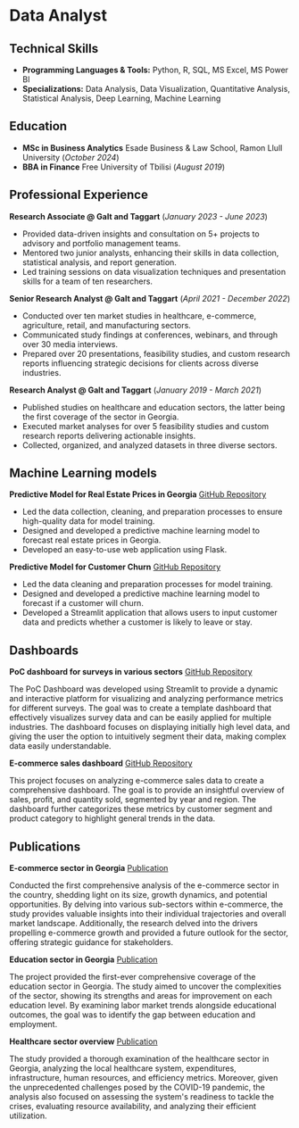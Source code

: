 # Data Analyst

## Technical Skills
- **Programming Languages & Tools:** Python, R, SQL, MS Excel, MS Power BI
- **Specializations:** Data Analysis, Data Visualization, Quantitative Analysis, Statistical Analysis, Deep Learning, Machine Learning

## Education
- **MSc in Business Analytics** Esade Business & Law School, Ramon Llull University (_October 2024_)
- **BBA in Finance** Free University of Tbilisi (_August 2019_)

## Professional Experience
**Research Associate @ Galt and Taggart** (_January 2023 - June 2023_)
- Provided data-driven insights and consultation on 5+ projects to advisory and portfolio management teams.
- Mentored two junior analysts, enhancing their skills in data collection, statistical analysis, and report generation.
- Led training sessions on data visualization techniques and presentation skills for a team of ten researchers.

**Senior Research Analyst @ Galt and Taggart** (_April 2021 - December 2022_)
- Conducted over ten market studies in healthcare, e-commerce, agriculture, retail, and manufacturing sectors.
- Communicated study findings at conferences, webinars, and through over 30 media interviews.
- Prepared over 20 presentations, feasibility studies, and custom research reports influencing strategic decisions for clients across diverse industries.

**Research Analyst @ Galt and Taggart** (_January 2019 - March 2021_)
- Published studies on healthcare and education sectors, the latter being the first coverage of the sector in Georgia.
- Executed market analyses for over 5 feasibility studies and custom research reports delivering actionable insights.
- Collected, organized, and analyzed datasets in three diverse sectors.

## Machine Learning models

**Predictive Model for Real Estate Prices in Georgia**
[GitHub Repository](https://github.com/ninoperanidze/Predicting-real-estate-prices)
- Led the data collection, cleaning, and preparation processes to ensure high-quality data for model training.
- Designed and developed a predictive machine learning model to forecast real estate prices in Georgia.
- Developed an easy-to-use web application using Flask.


**Predictive Model for Customer Churn** 
[GitHub Repository](https://github.com/ninoperanidze/Churn-Prediction-App)
- Led the data cleaning and preparation processes for model training.
- Designed and developed a predictive machine learning model to forecast if a customer will churn.
- Developed a Streamlit application that allows users to input customer data and predicts whether a customer is likely to leave or stay.

## Dashboards

**PoC dashboard for surveys in various sectors**
[GitHub Repository](https://github.com/ninoperanidze/PoC_Dashboard)

The PoC Dashboard was developed using Streamlit to provide a dynamic and interactive platform for visualizing and analyzing performance metrics for different surveys. The goal was to create a template dashboard that effectively visualizes survey data and can be easily applied for multiple industries. The dashboard focuses on displaying initially high level data, and giving the user the option to intuitively segment their data, making complex data easily understandable.

**E-commerce sales dashboard**
[GitHub Repository](https://github.com/ninoperanidze/E-commerce-dashboard)

This project focuses on analyzing e-commerce sales data to create a comprehensive dashboard. The goal is to provide an insightful overview of sales, profit, and quantity sold, segmented by year and region. The dashboard further categorizes these metrics by customer segment and product category to highlight general trends in the data.


## Publications

**E-commerce sector in Georgia**
[Publication](https://api.galtandtaggart.com/sites/default/files/2021-07/report/e-commerce-in-georgia_july-2021_eng.pdf)

Conducted the first comprehensive analysis of the e-commerce sector in the country, shedding light on its size, growth dynamics, and potential opportunities. By delving into various sub-sectors within e-commerce, the study provides valuable insights into their individual trajectories and overall market landscape. Additionally, the research delved into the drivers propelling e-commerce growth and provided a future outlook for the sector, offering strategic guidance for stakeholders.

**Education sector in Georgia**
[Publication](https://api.galtandtaggart.com/sites/default/files/2021-05/25610.pdf)

The project provided the first-ever comprehensive coverage of the education sector in Georgia. The study aimed to uncover the complexities of the sector, showing its strengths and areas for improvement on each education level. By examining labor market trends alongside educational outcomes, the goal was to identify the gap between education and employment.

**Healthcare sector overview**
[Publication](https://api.galtandtaggart.com/sites/default/files/2021-05/18868.pdf)

The study provided a thorough examination of the healthcare sector in Georgia, analyzing the local healthcare system, expenditures, infrastructure, human resources, and efficiency metrics. Moreover, given the unprecedented challenges posed by the COVID-19 pandemic, the analysis also focused on assessing the system's readiness to tackle the crises, evaluating resource availability, and analyzing their efficient utilization.

